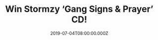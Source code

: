 ---
campaign-uuid: "c-d51fba19-33c6-4f49-a6ba-93a039630099"
type: "Competition"
category: "Music"
date: "2019-07-04T08:00:00.000Z"
end-date: "2019-08-04T23:59:00.000Z"
disable-form: false
is_promoted: false
has_entry_page: true
title: "Win Stormzy ‘Gang Signs & Prayer’ CD!"
competition-description: "<p>Since releasing his debut EP, only two years ago, Stormzy\
  \ has won two MOBOs, won Best International Artist at the BET Awards, performed\
  \ on Jools Holland, become the first unsigned rapper to feature on the BBC Sound\
  \ Of… list, sold almost a million records, and made history by sending two grime\
  \ freestyles into the UK chart top 20 for the first time in history.</p>\n<p>We\
  \ are givigkina way his cd to one lucky member to win. If you are his biggest fan…\
  \ click below for a chance to win.</p>\n"
hero-header: "Win Stormzy ‘Gang Signs & Prayer’ CD!"
terms-confirmation: "N/A"
banner-img: "https://assets.expresslyapp.com/asset-7975c24a-6016-4907-ad7a-b42c78378d56.jpg"
logo-left-href: "aaa.nme.com"
logo-left-image: "https://assets.expresslyapp.com/asset-15b9880f-f129-42c6-9df2-ef8e6a8b9059.jpg"
logo-left-title: "NME AAA"
bg-image-hero: "https://assets.expresslyapp.com/asset-77fc1332-0d31-4e53-a557-b97c933b7d87.jpg"
bg-image-first: "https://assets.expresslyapp.com/asset-bce048f5-88d6-43ad-bf63-1b7241155ff9.jpg"
section1-content: "<p>For many who only know Stormzy as the six foot MC who spits\
  \ fire on YouTube, the debut album may come as something of a pleasant eye opener.\
  \ He’s immersed himself fully in the craft of song writing and production, gleaned\
  \ from those years of growing up on slow jams. Twelve tracks of grime this ain’\
  t.</p>\n<p>The album features a host of collaborations including Raleigh Ritchie\
  \ and grime cohorts Ghetts and J Hus.\_The album also features a new version of\
  \ his massive hit “Shut Up”. </p>\n<p>Enter the form below for a chance to win it\
  \ now! Good luck!</p>\n"
entry-title: "Win Stormzy ‘Gang Signs & Prayer’ CD!"
entry-content: "<p>Enter the draw to win Stormzy ‘Gang Signs &amp; Prayer’ CD by completing\
  \ the form below before 23:59 on the 4th of August 2019.</p>\n"
has-winner: false
prize-description: "Stormzy ‘Gang Signs & Prayer’ CD."
special-conditions: "This competition is also available on: http://club.expressly.io/competitons/\
  \ stormzy-gang-sings-prayer-cd"
country-restrictions:
- "GB"
---
